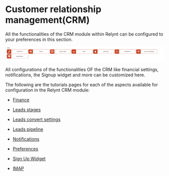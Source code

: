 Customer relationship management(CRM)
=============


All the functionalities of the CRM module within Relynt can be configured to your preferences in this section.

![crm](crm.png)

All configurations of the functionalities OF the CRM like financial settings, notifications, the Signup widget and more can be customized here.

The following are the tutorials pages for each of the aspects available for configuration in the Relynt CRM module:

* [Finance](configuration/crm/finance/finance.md)

* [Leads stages](configuration/crm/leads_stages/leads_stages.md)

* [Leads convert settings](configuration/crm/lead_convert_settings/lead_convert_settings.md)

* [Leads pipeline](configuration/crm/leads_pipeline/leads_pipeline.md)

* [Notifications](configuration/crm/notifications/notifications.md)

* [Preferences](configuration/crm/preferences/preferences.md)

* [Sign Up Widget](configuration/crm/sign_up_widget/sign_up_widget.md)

* [IMAP](configuration/crm/imap/imap.md)
